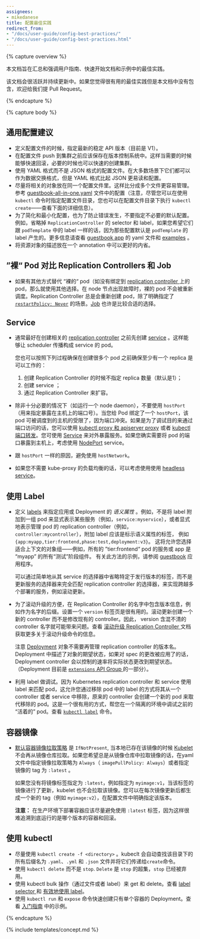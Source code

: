 ```yaml
---
assignees:
- mikedanese
title: 配置最佳实践
redirect_from:
- "/docs/user-guide/config-best-practices/"
- "/docs/user-guide/config-best-practices.html"
---
```


{% capture overview %}



本文档旨在汇总和强调用户指南、快速开始文档和示例中的最佳实践。

该文档会很活跃并持续更新中。如果您觉得很有用的最佳实践但是本文档中没有包含，欢迎给我们提 Pull Request。

{% endcapture %}

{% capture body %}



## 通用配置建议

- 定义配置文件的时候，指定最新的稳定 API 版本（目前是 V1）。
- 在配置文件 push 到集群之前应该保存在版本控制系统中。这样当需要的时候能够快速回滚，必要的时候也可以快速的创建集群。
- 使用 YAML 格式而不是 JSON 格式的配置文件。在大多数场景下它们都可以作为数据交换格式，但是 YAML 格式比起 JSON 更易读和配置。
- 尽量将相关的对象放在同一个配置文件里。这样比分成多个文件更容易管理。参考 [guestbook-all-in-one.yaml](https://github.com/kubernetes/kubernetes/tree/master/examples/guestbook/all-in-one/guestbook-all-in-one.yaml) 文件中的配置（注意，尽管您可以在使用 `kubectl` 命令时指定配置文件目录，您也可以在配置文件目录下执行  `kubectl create`——查看下面的详细信息）。
- 为了简化和最小化配置，也为了防止错误发生，不要指定不必要的默认配置。例如，省略掉 `ReplicationController` 的 selector 和 label，如果您希望它们跟 `podTemplate` 中的 label 一样的话，因为那些配置默认是 `podTemplate` 的 label 产生的。更多信息请查看 [guestbook app](https://github.com/kubernetes/kubernetes/tree/master/examples/guestbook/) 的 yaml 文件和  [examples](https://github.com/kubernetes/kubernetes/tree/master/examples/guestbook/frontend-deployment.yaml) 。
- 将资源对象的描述放在一个 annotation 中可以更好的内省。



## ”裸“ Pod 对比 Replication Controllers 和  Job

- 如果有其他方式替代 “裸的“ pod（如没有绑定到 [replication controller ](docs/user-guide/replication-controller)上的 pod，那么就使用其他选择。在 node 节点出现故障时，裸的 pod 不会被重新调度。Replication Controller 总是会重新创建 pod，除了明确指定了 [`restartPolicy: Never`](docs/concepts/workloads/pods/pod-lifecycle/#restart-policy)  的场景。[Job](docs/concepts/jobs/run-to-completion-finite-workloads/)  也许是比较合适的选择。



## Service

- 通常最好在创建相关的 [replication controller](docs/concepts/workloads/controllers/replicationcontroller/) 之前先创建 [service](docs/concepts/services-networking/service/) 。这样能够让 scheduler 传播构成 service 的 pod。

  您也可以按照下列过程确保在创建很多个 pod 之前确保至少有一个 replica 是可以工作的：

  1. 创建 Replication Controller 的时候不指定 replica 数量（默认是1）；
  2. 创建 service ；
  3. 通过 Replication Controller 来扩容。

- 除非十分必要的情况下（如运行一个 node daemon），不要使用 `hostPort`（用来指定暴露在主机上的端口号）。当您给 Pod 绑定了一个 `hostPort`，该 pod 可被调度到的主机的受限了，因为端口冲突。如果是为了调试目的来通过端口访问的话，您可以使用  [kubectl proxy 和 apiserver proxy](docs/tasks/access-kubernetes-api/http-proxy-access-api/)  或者  [kubectl 端口转发](docs/tasks/access-application-cluster/port-forward-access-application-cluster/)。您可使用  [Service](/docs/concepts/services-networking/service/)  来对外暴露服务。如果您确实需要将 pod 的端口暴露到主机上，考虑使用 [NodePort](docs/user-guide/services/#type-nodeport) service。

- 跟 `hostPort` 一样的原因，避免使用  `hostNetwork`。

- 如果您不需要 kube-proxy 的负载均衡的话，可以考虑使用使用 [headless service](docs/user-guide/services/#headless-services)。



## 使用 Label

- 定义  [labels](docs/user-guide/labels/)  来指定应用或 Deployment 的 _语义属性_ 。例如，不是将 label 附加到一组 pod 来显式表示某些服务（例如，`service:myservice`），或者显式地表示管理 pod 的 replication controller（例如，`controller:mycontroller`），附加 label 应该是标示语义属性的标签， 例如 `{app:myapp,tier:frontend,phase:test,deployment:v3}`。 这将允许您选择适合上下文的对象组——例如，所有的 ”tier:frontend“ pod 的服务或 app 是 “myapp” 的所有“测试”阶段组件。 有关此方法的示例，请参阅 [guestbook](https://github.com/kubernetes/kubernetes/tree/master/examples/guestbook/) 应用程序。

  可以通过简单地从其 service 的选择器中省略特定于发行版本的标签，而不是更新服务的选择器来完全匹配 replication controller 的选择器，来实现跨越多个部署的服务，例如滚动更新。

- 为了滚动升级的方便，在 Replication Controller 的名字中包含版本信息，例如作为名字的后缀。设置一个 `version` 标签页是很有用的。滚动更新创建一个新的 controller 而不是修改现有的 controller。因此， version 含混不清的 controller 名字就可能带来问题。查看 [滚动升级 Replication Controller ](docs/tasks/run-application/rolling-update-replication-controller/)文档获取更多关于滚动升级命令的信息。

  注意  [Deployment](docs/concepts/workloads/controllers/deployment/)  对象不需要再管理  replication controller  的版本名。Deployment 中描述了对象的期望状态，如果对 spec 的更改被应用了的话，Deployment controller 会以控制的速率将实际状态更改到期望状态。（Deployment 目前是  [`extensions` API Group ](docs/concepts/overview/kubernetes-api/#api-groups)的一部分）。

- 利用 label 做调试。因为 Kubernetes replication controller 和 service 使用 label 来匹配 pod，这允许您通过移除 pod 中的 label 的方式将其从一个 controller 或者 service 中移除，原来的 controller 会创建一个新的 pod 来取代移除的 pod。这是一个很有用的方式，帮您在一个隔离的环境中调试之前的 “活着的” pod。查看 [`kubectl label`](docs/concepts/overview/working-with-objects/labels/) 命令。



## 容器镜像

- [默认容器镜像拉取策略](docs/concepts/containers/images/) 是  `IfNotPresent`, 当本地已存在该镜像的时候  [Kubelet](docs/admin/kubelet/)  不会再从镜像仓库拉取。如果您希望总是从镜像仓库中拉取镜像的话，在yaml文件中指定镜像拉取策略为 `Always`（ `imagePullPolicy: Always`）或者指定镜像的 tag 为 `:latest` 。

  如果您没有将镜像标签指定为 `:latest`，例如指定为 `myimage:v1`，当该标签的镜像进行了更新，kubelet 也不会拉取该镜像。您可以在每次镜像更新后都生成一个新的 tag（例如 `myimage:v2`），在配置文件中明确指定该版本。

  **注意：** 在生产环境下部署容器应该尽量避免使用 `:latest` 标签，因为这样很难追溯到底运行的是哪个版本的容器和回滚。



## 使用 kubectl

- 尽量使用 `kubectl create -f <directory>`  。kubeclt 会自动查找该目录下的所有后缀名为 `.yaml`、`.yml` 和 `.json` 文件并将它们传递给`create`命令。
- 使用  `kubectl delete` 而不是 `stop`. `Delete` 是  `stop` 的超集，`stop` 已经被弃用。
- 使用 kubectl bulk 操作（通过文件或者 label）来 get 和 delete。查看 [label selector ](docs/user-guide/labels/#label-selectors) 和  [有效地使用 label](docs/concepts/cluster-administration/manage-deployment/#using-labels-effectively)。
- 使用  `kubectl run` 和 `expose` 命令快速创建只有单个容器的 Deployment。查看 [入门指南](docs/user-guide/quick-start/) 中的示例。

{% endcapture %}

{% include templates/concept.md %}
